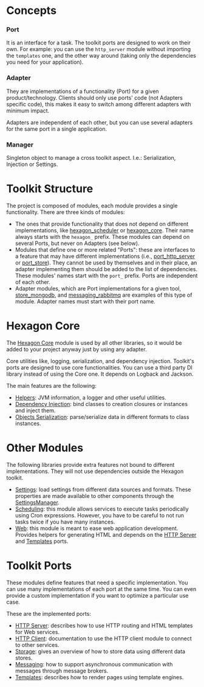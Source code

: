 
# Concepts

### Port

It is an interface for a task. The toolkit ports are designed to work on their own. For example: you
can use the `http_server` module without importing the `templates` one, and the other way around
(taking only the dependencies you need for your application).

### Adapter

They are implementations of a functionality (Port) for a given product/technology. Clients should
only use ports' code (not Adapters specific code), this makes it easy to switch among different
adapters with minimum impact.

Adapters are independent of each other, but you can use several adapters for the same port in a
single application.

### Manager

Singleton object to manage a cross toolkit aspect. I.e.: Serialization, Injection or Settings.

# Toolkit Structure

The project is composed of modules, each module provides a single functionality. There are three
kinds of modules:

* The ones that provide functionality that does not depend on different implementations, like
  [hexagon_scheduler] or [hexagon_core]. Their name always starts with the `hexagon_` prefix. These
  modules can depend on several Ports, but never on Adapters (see below).
* Modules that define one or more related "Ports": these are interfaces to a feature that may have
  different implementations (i.e., [port_http_server] or [port_store]). They cannot be used by
  themselves and in their place, an adapter implementing them should be added to the list of
  dependencies. These modules' names start with the `port_` prefix. Ports are independent of each
  other.
* Adapter modules, which are Port implementations for a given tool, [store_mongodb], and
  [messaging_rabbitmq] are examples of this type of module. Adapter names must start with their
  port name.

[hexagon_scheduler]: /hexagon_scheduler
[hexagon_core]: /hexagon_core

[port_http_server]: /port_http_server
[port_store]: /port_store

[store_mongodb]: /store_mongodb
[messaging_rabbitmq]: /messaging_rabbitmq

# Hexagon Core

The [Hexagon Core] module is used by all other libraries, so it would be added to your project
anyway just by using any adapter.

Core utilities like, logging, serialization, and dependency injection. Toolkit's ports are designed
to use core functionalities. You can use a third party DI library instead of using the Core one. It
depends on Logback and Jackson.

The main features are the following:

* [Helpers]: JVM information, a logger and other useful utilities.
* [Dependency Injection]: bind classes to creation closures or instances and inject them.
* [Objects Serialization]: parse/serialize data in different formats to class instances.

[Hexagon Core]: /hexagon_core

[Helpers]: /hexagon_core/com.hexagonkt.helpers
[Dependency Injection]: /hexagon_core/com.hexagonkt.injection
[Objects Serialization]: /hexagon_core/com.hexagonkt.serialization

# Other Modules

The following libraries provide extra features not bound to different implementations. They will not
use dependencies outside the Hexagon toolkit.

* [Settings]: load settings from different data sources and formats. These properties are made
  available to other components through the [SettingsManager].
* [Scheduling]: this module allows services to execute tasks periodically using Cron expressions.
  However, you have to be careful to not run tasks twice if you have many instances.
* [Web]: this module is meant to ease web application development. Provides helpers for
  generating HTML and depends on the [HTTP Server] and [Templates] ports.

[Settings]: /hexagon_settings
[SettingsManager]: /hexagon_settings/com.hexagonkt.settings/-settings-manager
[Scheduling]: /hexagon_scheduler
[Web]: /hexagon_web

# Toolkit Ports

These modules define features that need a specific implementation. You can use many implementations
of each port at the same time. You can even provide a custom implementation if you want to optimize
a particular use case.

These are the implemented ports:

* [HTTP Server]: describes how to use HTTP routing and HTML templates for Web services.
* [HTTP Client]: documentation to use the HTTP client module to connect to other services.
* [Storage]: gives an overview of how to store data using different data stores.
* [Messaging]: how to support asynchronous communication with messages through message brokers.
* [Templates]: describes how to render pages using template engines.

[HTTP Server]: /port_http_server
[HTTP Client]: /port_http_client
[Storage]: /port_store
[Messaging]: /port_messaging
[Templates]: /port_templates
